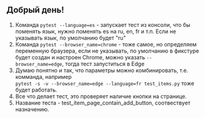 
Добрый день!
------------------

1. Команда ```pytest --language=es``` - запускает тест из консоли, что бы поменять язык, нужно поменять es на ru, en, fr и т.п.
Если не указывать язык, по умолчанию будет "ru"
2. Команда ```pytest --browser_name=chrome``` - тоже самое, но определяем переменную браузера, если не указывать, по умолчанию в фикстуре 
будет создан и настроен Chrome, можно указать ```--browser_name=edge```, тогда тест запуститься в Edge
3. Думаю понятно и так, что параметры можно комбинировать, т.е. комманда, например  
```pytest -s -v --browser_name=edge --language=fr test_items.py```  тоже будет работать.
4. Все что делает тест, это проверяет наличие кнопки на странице.
5. Название теста - test_item_page_contain_add_button, соотвествует назначению.